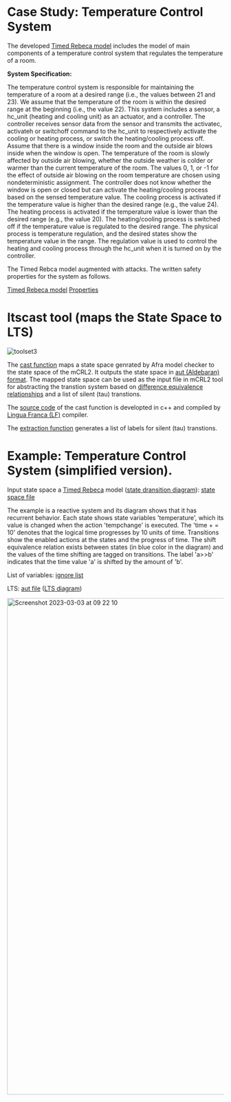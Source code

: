# Case Study: Temperature Control System 

The developed  <a href="https://github.com/fereidoun-moradi/RoomTemp/blob/main/OneRoomTemp_Github.rebeca">Timed Rebeca model</a> includes the model of main components of a temperature control system that regulates the temperature of a room. 


<b>System Specification:</b> 

The temperature control system is responsible for maintaining the temperature of a room at a desired range (i.e., the values between 21 and 23). We assume that the temperature of the room is within the desired range at the beginning (i.e., the value 22). This system includes a sensor, a hc\_unit (heating and cooling unit) as an actuator, and a controller. The controller receives sensor data from the sensor and transmits the activatec, activateh or switchoff command to the hc_unit to respectively activate the cooling or heating process, or switch the heating/cooling process off. Assume that there is a window inside the room and the outside air blows inside when the window is open. The temperature of the room is slowly affected by outside air blowing, whether the outside weather is colder or warmer than the current temperature of the room. The values 0, 1, or -1 for the effect of outside air blowing on the room temperature are chosen using nondeterministic assignment. The controller does not know whether the window is open or closed but can activate the heating/cooling process based on the sensed temperature value. The cooling process is activated if the temperature value is higher than the desired range (e.g., the value 24). The heating process is activated if the temperature value is lower than the desired range (e.g., the value 20). The heating/cooling process is switched off if the temperature value is regulated to the desired range.
The physical process is temperature regulation, and the desired states show the temperature value in the range. 
The regulation value is used to control the heating and cooling process through the hc\_unit when it is turned on by the controller.



The Timed Rebca model augmented with attacks. The written safety properties for the system as follows. 

<a href="https://github.com/fereidoun-moradi/cast_function/blob/main/castfunction_variables">Timed Rebeca model</a>
<a href="https://github.com/fereidoun-moradi/cast_function/blob/main/castfunction_variables">Properties</a>


# ltscast tool (maps the State Space to LTS)

![toolset3](https://user-images.githubusercontent.com/45528113/199219377-742ded4c-0063-4347-8961-4504f5b6f01e.jpg)




The <a href="https://github.com/fereidoun-moradi/cast_function/blob/main/castfunction_variables">cast function</a> maps a state space genrated by Afra model checker to the state space of the mCRL2. 
It outputs the state space in <a href="https://www.mcrl2.org/web/user_manual/language_reference/lts.html#language-aut-lts">aut (Aldebaran) format</a>. The mapped state space can be used as the input file in mCRL2 tool for abstracting the transtion system based on <a href="https://www.mcrl2.org/web/user_manual/tools/release/ltsconvert.html">difference equivalence relationships</a> and a list of silent (tau) transtions.

The <a href="https://github.com/fereidoun-moradi/cast_function/blob/main/castfunction_variables.lf">source code</a> of the cast function is developted in c++ and compiled by  <a href="https://www.lf-lang.org/download">Lingua Franca (LF)</a> compiler. 

The <a href="https://github.com/fereidoun-moradi/extraction_Function">extraction function</a> generates a list of labels for silent (tau) transtions. 
 

# Example: Temperature Control System (simplified version).
Input state space a <a href="https://github.com/fereidoun-moradi/Abstraction-tool/blob/main/RV-Example.rebeca">Timed Rebeca</a> model (<a href="https://github.com/fereidoun-moradi/cast_function/blob/main/temp_graph_org.pdf">state dransition diagram</a>): <a href="https://github.com/fereidoun-moradi/cast_function/blob/main/RV-Example.statespace">state space file</a>

The example is a reactive system and its diagram shows that it has recurrent behavior. Each state shows state variables 'temperature', which its value is changed when the action 'tempchange' is executed. The  'time + = 10' denotes that the logical time progresses by 10 units of time. Transitions show the enabled actions at the states and the progress of time. 
The shift equivalence relation exists between states (in blue color in the diagram) and the values of the time shifting are tagged on transitions. The label 'a>>b' indicates that the time value 'a' is shifted by the amount of 'b'.

List of variables:  <a href="https://github.com/fereidoun-moradi/cast_function/blob/main/variables_list">ignore list</a>

LTS: <a href="https://github.com/fereidoun-moradi/cast_function/blob/main/castfile.aut">aut file</a> (<a href="https://github.com/fereidoun-moradi/cast_function/blob/main/temp_graph_LTS.pdf">LTS diagram</a>)

<img width="1152" alt="Screenshot 2023-03-03 at 09 22 10" src="https://user-images.githubusercontent.com/45528113/222669059-1e046e84-7076-4f96-bc9d-a5267f36619a.png">


